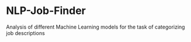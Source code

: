 # NLP-Job-Finder
Analysis of different Machine Learning models for the task of categorizing job descriptions
